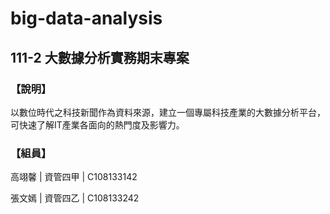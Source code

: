 # big-data-analysis
## 111-2 大數據分析實務期末專案

### 【說明】
以數位時代之科技新聞作為資料來源，建立一個專屬科技產業的大數據分析平台，可快速了解IT產業各面向的熱門度及影響力。

### 【組員】
高翊馨 | 資管四甲 | C108133142

張文嫣 | 資管四乙 | C108133242
